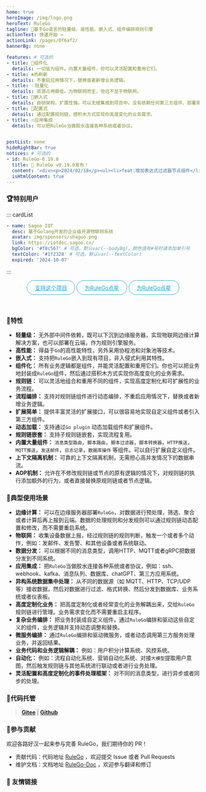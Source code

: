 ```yaml
---
home: true
heroImage: /img/logo.png
heroText: RuleGo
tagline: 🚀基于Go语言的轻量级、高性能、嵌入式、组件编排规则引擎
actionText: 快速开始 →
actionLink: /pages/0f6af2/
bannerBg: none

features: # 可选的
- title: 🧩组件化
  details: 一切皆为组件。内置大量组件，你可以灵活配置和重用它们。
- title: ☘️热刷新
  details: 不重启应用情况下，替换或者新增业务逻辑。
- title: ✨轻量化
  details: 资源占用极低。为物联网而生，但远不至于物联网。
- title: 🎯嵌入式
  details: 自研架构，扩展性强。可以无缝集成到项目中。没有依赖任何第三方组件，部署简单。
- title: 📑配置式
  details: 通过配置规则链，搭积木方式实现你高度变化的业务需求。
- title: 🔥应用集成
  details: 可以把RuleGo当做胶水连接各种系统或者协议。


postList: none
hideRightBar: true
notices: # 可选的
- id: RuleGo-0.19.0
  title: 📢 RuleGo v0.19.0发布！
  content: '<div><p>2024/02/18</p><ul><li>feat:增加表达式过滤器节点组件</li><li>feat:增加表达式转换节点组件</li><li>feat:增加groupAction节点组件</li><li>feat:增加迭代器节点组件</li><li>fix:修复子规则结果合并，并发问题</li><li>fix:onEnd某些原因可能会重复调用问题</li><li>fix:metadata可能会出现并发读写问题</li><li>fix:js引擎初始化增加并发保护</li><li>fix:jsTransform遇到NaN值需要流转到TellFailure分支</li></ul><p style="text-align: center;"><a href="https://github.com/rulego/rulego/blob/main/doc/CHANGELOG.md" target="_blank">查看详情</a></p></div>'
  isHtmlContent: true
---
```


<Notice :data="$frontmatter.notices"/>

### 🏆特别用户

::: cardList
```yaml
- name: Sagoo IOT
  desc: 基于Golang开发的企业级开源物联网系统
  avatar: img/sponsors/shaguo.png
  link: https://iotdoc.sagoo.cn/
  bgColor: '#f8c567' # 可选，默认var(--bodyBg)。颜色值有#号时请添加单引号
  textColor: '#1f2328' # 可选，默认var(--textColor)
  expired: '2024-10-07'
```  
:::

<p align="center">
  <a class="become-sponsor iconfont " href="/pages/ccf224">支持这个项目</a>
  <a class="become-sponsor iconfont icon-github " href="https://github.com/rulego/rulego" target="_blank">为RuleGo点星</a>
  <a class="become-sponsor iconfont icon-gitee" href="https://gitee.com/rulego/rulego" target="_blank">为RuleGo点星</a>
</p>

<style>
  .become-sponsor{
    padding: 8px 20px;
    display: inline-block;
    color: #11a8cd;
    border-radius: 30px;
    box-sizing: border-box;
    border: 1px solid #11a8cd;
  }
 .become-sponsor:hover{
    border: 1px solid #13bee8;
    color: #13bee8;
  }
</style>

<br/>


### 🚀特性

* **轻量级：** 无外部中间件依赖，既可以下沉到边缘服务器，实现物联网边缘计算解决方案，也可以部署在云端，作为规则引擎服务。
* **高性能：** 得益于`Go`的高性能特性，另外采用协程池和对象池等技术。
* **嵌入式：** 支持把`RuleGo`嵌入到现有项目，非入侵式利用其特性。
* **组件化：** 所有业务逻辑都是组件，并能灵活配置和重用它们。你也可以把业务地封装成`RuleGo`组件，然后通过搭积木方式实现你高度变化的业务需求。
* **规则链：** 可以灵活地组合和重用不同的组件，实现高度定制化和可扩展性的业务流程。
* **流程编排：** 支持对规则链组件进行动态编排，不重启应用情况下，替换或者新增业务逻辑。
* **扩展简单：** 提供丰富灵活的扩展接口，可以很容易地实现自定义组件或者引入第三方组件。
* **动态加载：** 支持通过`Go plugin` 动态加载组件和扩展组件。
* **规则链嵌套：** 支持子规则链嵌套，实现流程复用。
* **内置大量组件：** `消息类型路由`，`脚本路由`，`脚本过滤器`，`脚本转换器`，`HTTP推送`，`MQTT推送`，`发送邮件`，`日志记录`，`数据库操作`
  等组件。可以自行扩展自定义组件。
* **上下文隔离机制：** 可靠的上下文隔离机制，无需担心高并发情况下的数据串流。
* **AOP机制：** 允许在不修改规则链或节点的原有逻辑的情况下，对规则链的执行添加额外的行为，或者直接替换原规则链或者节点逻辑。

### 🎯典型使用场景

* **边缘计算：** 可以在边缘服务器部署`RuleGo`，对数据进行预处理，筛选、聚合或者计算后再上报到云端。数据的处理规则和分发规则可以通过规则链动态配置和修改，而不需要重启系统。
* **物联网：** 收集设备数据上报，经过规则链的规则判断，触发一个或者多个动作，例如：发邮件、发告警、和其他设备或者系统联动。
* **数据分发：** 可以根据不同的消息类型，调用HTTP、MQTT或者gRPC把数据分发到不同系统。
* **应用集成：** 把`RuleGo`当做胶水连接各种系统或者协议，例如：ssh、webhook、kafka、消息队列、数据库、chatGPT、第三方应用系统。
* **异构系统数据集中处理：** 从不同的数据源（如 MQTT、HTTP、TCP/UDP 等）接收数据，然后对数据进行过滤、格式转换、然后分发到数据库、业务系统或者仪表板。
* **高度定制化业务：** 把高度定制化或者经常变化的业务解耦出来，交给`RuleGo`规则链进行管理。业务需求变化而不需要重启主程序。
* **复杂业务编排：** 把业务封装成自定义组件，通过`RuleGo`编排和驱动这些自定义的组件，业务逻辑并支持动态调整和替换。
* **微服务编排：** 通过`RuleGo`编排和驱动微服务，或者动态调用第三方服务处理业务，并返回结果。
* **业务代码和业务逻辑解耦：** 例如：用户积分计算系统、风控系统。
* **自动化：** 例如：流程自动化系统、营销自动化系统、对接`大模型`提取用户意图，然后触发规则链与其他系统进行联动或者进行业务处理。
* **灵活配置和高度定制化的事件处理框架：** 对不同的消息类型，进行异步或者同步的处理。

### 🎈代码托管

> **[Gitee](https://gitee.com/rulego/rulego)** | **[Github](https://github.com/rulego/rulego)**

### 🧸参与贡献

欢迎各路好汉一起来参与完善 RuleGo，我们期待你的 PR！

- 贡献代码：代码地址 [RuleGo](https://github.com/rulego/rulego) ，欢迎提交 Issue 或者 Pull Requests
- 维护文档：文档地址 [RuleGo-Doc](https://github.com/rulego/rulego-doc) ，欢迎参与翻译和修订

### 🧲 友情链接
<div class="row">
    <span class="link">
        <a href="https://baomidou.com" target="_blank" title="MybatisPlus">
            <img :src="$withBase('/img/links/mybatis-plus-logo.png')" class="no-zoom">
        </a>
    </span>
    
</div>

<style>
  .link {
    width: 10em;
    text-align: left;
  }
  .link img {
    height:1.8em;
    max-width:180px;
    margin: 14px;
  }
  .row {
    display: flex;
    flex-direction: row;
  }
</style>